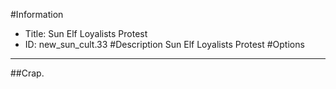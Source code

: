 #Information
 - Title: Sun Elf Loyalists Protest
 - ID: new_sun_cult.33
#Description
Sun Elf Loyalists Protest
#Options

___
##Crap.
